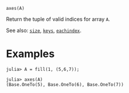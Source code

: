 ```
axes(A)
```

Return the tuple of valid indices for array `A`.

See also: [`size`](@ref), [`keys`](@ref), [`eachindex`](@ref).

# Examples

```jldoctest
julia> A = fill(1, (5,6,7));

julia> axes(A)
(Base.OneTo(5), Base.OneTo(6), Base.OneTo(7))
```
